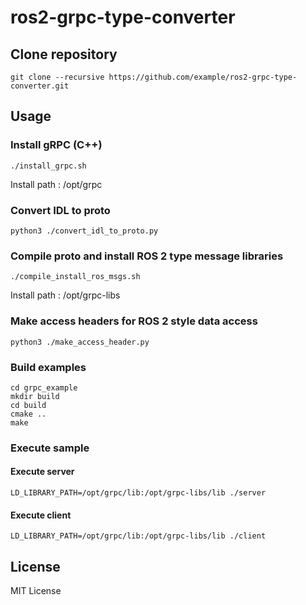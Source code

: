 # ros2-grpc-type-converter

## Clone repository

```shell
git clone --recursive https://github.com/example/ros2-grpc-type-converter.git
```

## Usage

### Install gRPC (C++)

```shell
./install_grpc.sh
```

Install path : /opt/grpc

### Convert IDL to proto

```shell
python3 ./convert_idl_to_proto.py
```

### Compile proto and install ROS 2 type message libraries

```shell
./compile_install_ros_msgs.sh
```

Install path : /opt/grpc-libs

### Make access headers for ROS 2 style data access

```shell
python3 ./make_access_header.py
```

### Build examples

```shell
cd grpc_example
mkdir build
cd build
cmake ..
make
```

### Execute sample

#### Execute server

```shell
LD_LIBRARY_PATH=/opt/grpc/lib:/opt/grpc-libs/lib ./server
```

#### Execute client

```shell
LD_LIBRARY_PATH=/opt/grpc/lib:/opt/grpc-libs/lib ./client
```

## License

MIT License
